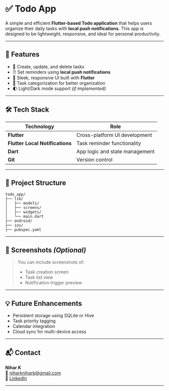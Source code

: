 # ✅ Todo App

A simple and efficient **Flutter-based Todo application** that helps users organize their daily tasks with **local push notifications**. This app is designed to be lightweight, responsive, and ideal for personal productivity.

---

## 🚀 Features

- 📝 Create, update, and delete tasks
- ⏰ Set reminders using **local push notifications**
- 📱 Sleek, responsive UI built with **Flutter**
- 📂 Task categorization for better organization
- 🌓 Light/Dark mode support *(if implemented)*

---

## 🛠️ Tech Stack

| Technology | Role |
|------------|------|
| **Flutter** | Cross-platform UI development |
| **Flutter Local Notifications** | Task reminder functionality |
| **Dart** | App logic and state management |
| **Git** | Version control |

---

## 📂 Project Structure

```
todo_app/
├── lib/
│   ├── models/
│   ├── screens/
│   ├── widgets/
│   └── main.dart
├── android/
├── ios/
├── pubspec.yaml
```

---

## 📸 Screenshots *(Optional)*

> You can include screenshots of:
> - Task creation screen
> - Task list view
> - Notification trigger preview

---

## 💡 Future Enhancements

- Persistent storage using SQLite or Hive  
- Task priority tagging  
- Calendar integration  
- Cloud sync for multi-device access  

---

## 📬 Contact

**Nihar K**  
📧 [niharknihark@gmail.com](mailto:niharknihark@gmail.com)  
🔗 [LinkedIn](https://www.linkedin.com/in/nihar-k-953655229)

---
